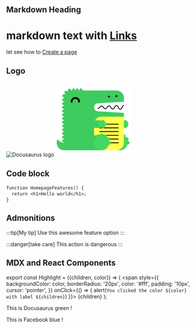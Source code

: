 ## Markdown Heading

# markdown text with [Links](/hello.md)

let see how to [Create a page](./tutorial-basics/create-a-page.md)

## Logo

![Docusaurus logo](/img/docusaurus.png)
![Docusaurus logo](../static/img/docusaurus.png)

## Code block

```tsx title="./src/components/HomepageFeatures/index.tsx"
function HomepageFeatures() {
  return <h1>Hello world</h1>;
}
```

## Admonitions

:::tip[My tip]
Use this awesome feature option
:::

:::danger[take care]
This action is dangerous
:::

## MDX and React Components

export const Highlight = ({children, color}) => (
<span
style={{
      backgroundColor: color,
      borderRadius: '20px',
      color: '#fff',
      padding: '10px',
      cursor: 'pointer',
    }}
onClick={() => {
alert(`You clicked the color ${color} with label ${children}`)
}}>
{children}
</span>
);

This is <Highlight color="#25c2a0">Docusaurus green</Highlight> !

This is <Highlight color="#1877F2">Facebook blue</Highlight> !
